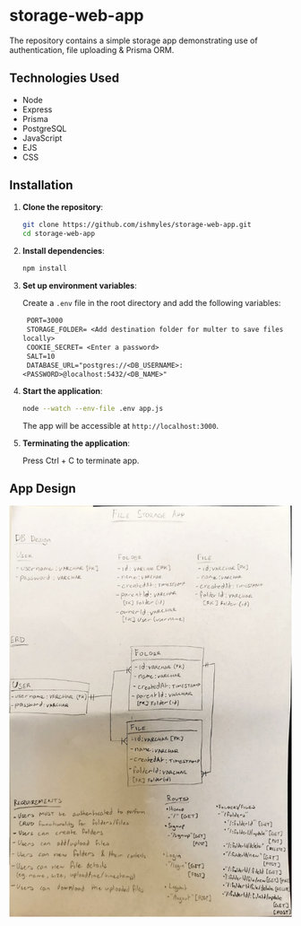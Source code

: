 # storage-web-app

The repository contains a simple storage app demonstrating use of authentication, file uploading &amp; Prisma ORM.

## Technologies Used

- Node
- Express
- Prisma
- PostgreSQL
- JavaScript
- EJS
- CSS

## Installation

1. **Clone the repository**:

   ```bash
   git clone https://github.com/ishmyles/storage-web-app.git
   cd storage-web-app
   ```

2. **Install dependencies**:

   ```bash
   npm install
   ```

3. **Set up environment variables**:

   Create a `.env` file in the root directory and add the following variables:

   ```env
    PORT=3000
    STORAGE_FOLDER= <Add destination folder for multer to save files locally>
    COOKIE_SECRET= <Enter a password>
    SALT=10
    DATABASE_URL="postgres://<DB_USERNAME>:<PASSWORD>@localhost:5432/<DB_NAME>"
   ```

4. **Start the application**:

   ```bash
   node --watch --env-file .env app.js
   ```

   The app will be accessible at `http://localhost:3000`.

5. **Terminating the application**:

   Press Ctrl + C to terminate app.

## App Design

![](./DESIGN_FILES/FileStorageAppDesign.jpg)
